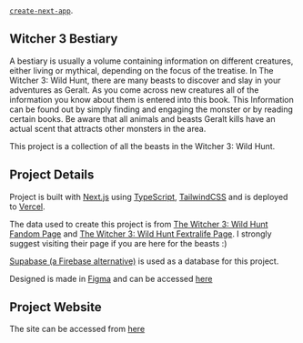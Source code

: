 [`create-next-app`](https://github.com/vercel/next.js/tree/canary/packages/create-next-app).

## Witcher 3 Bestiary
A bestiary is usually a volume containing information on different creatures, either living or mythical, depending on the focus of the treatise. In The Witcher 3: Wild Hunt, there are many beasts to discover and slay in your adventures as Geralt. As you come across new creatures all of the information you know about them is entered into this book. This Information can be found out by simply finding and engaging the monster or by reading certain books. Be aware that all animals and beasts Geralt kills have an actual scent that attracts other monsters in the area.

This project is a collection of all the beasts in the Witcher 3: Wild Hunt.

## Project Details

Project is built with [Next.js](https://nextjs.org/) using [TypeScript](https://www.typescriptlang.org/), [TailwindCSS](https://tailwindcss.com/) and is deployed to [Vercel](https://vercel.com/).

The data used to create this project is from [The Witcher 3: Wild Hunt Fandom Page](https://witcher.fandom.com/wiki/The_Witcher_3_bestiary) and [The Witcher 3: Wild Hunt Fextralife Page](https://thewitcher3.wiki.fextralife.com/Creatures+and+Monsters). I strongly suggest visiting their page if you are here for the beasts :)

[Supabase (a Firebase alternative)](https://supabase.com/) is used as a database for this project.

Designed is made in [Figma](https://www.figma.com/) and can be accessed [here](https://www.figma.com/file/9h2dYAYnF9tQOfxp9EO0GS/Witcher-3?node-id=0%3A1)

## Project Website
The site can be accessed from [here](https://witcher-bestiary.vercel.app/)
